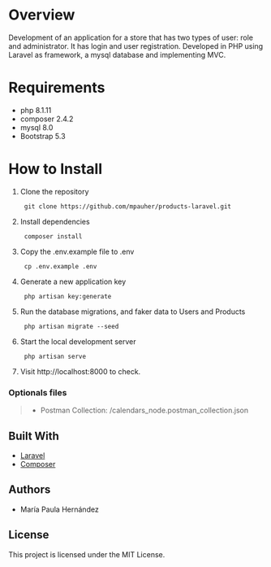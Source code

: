 # Overview 

Development of an application for a store that has two types of user: role and administrator. It has login and user registration. Developed in PHP using Laravel as framework, a mysql database and implementing MVC.

# Requirements

- php 8.1.11
- composer 2.4.2
- mysql 8.0
- Bootstrap 5.3

# How to Install

1. Clone the repository

        git clone https://github.com/mpauher/products-laravel.git

2. Install dependencies

        composer install

3. Copy the .env.example file to .env

        cp .env.example .env

4. Generate a new application key

        php artisan key:generate

5. Run the database migrations, and faker data to Users and Products

        php artisan migrate --seed

6. Start the local development server

        php artisan serve

7. Visit http://localhost:8000 to check.

### Optionals files

> - Postman Collection: /calendars_node.postman_collection.json

## Built With

- [Laravel](https://laravel.com/)
- [Composer](https://getcomposer.org/)

## Authors

- María Paula Hernández

## License

This project is licensed under the MIT License.

